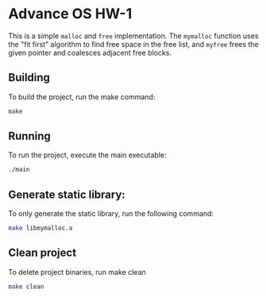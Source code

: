 # Advance OS HW-1

This is a simple `malloc` and `free` implementation. The `mymalloc` function uses the "fit first" algorithm to find free space in the free list, and `myfree` frees the given pointer and coalesces adjacent free blocks.

## Building

To build the project, run the make  command:

```bash
make
``````
## Running
To run the project, execute the main executable:

```bash
./main
```

## Generate static library:

To only generate the static library, run the following command:

```bash
make libmymalloc.a
```

## Clean project

To delete project binaries, run make clean

```bash
make clean
```